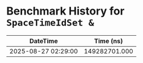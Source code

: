 # Benchmark History for `SpaceTimeIdSet &`

| DateTime | Time (ns) |
|----------|----------|
| 2025-08-27 02:29:00 | 149282701.000 |
